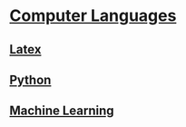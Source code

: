 # [Computer Languages](https://benklassen77.github.io)

## [Latex](Latex.html)

## [Python](python.md)

## [Machine Learning](machinelearning.md)
